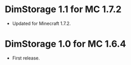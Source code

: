 DimStorage 1.1 for MC 1.7.2
===========================

- Updated for Minecraft 1.7.2.

DimStorage 1.0 for MC 1.6.4
===========================

- First release.
